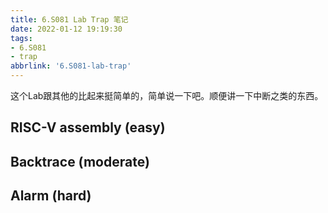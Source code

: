 ```yaml
---
title: 6.S081 Lab Trap 笔记
date: 2022-01-12 19:19:30
tags:
- 6.S081
- trap
abbrlink: '6.S081-lab-trap'
---
```

这个Lab跟其他的比起来挺简单的，简单说一下吧。顺便讲一下中断之类的东西。
<!-- more -->

## RISC-V assembly (easy)

## Backtrace (moderate)

## Alarm (hard)